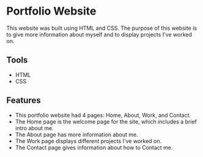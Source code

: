 # Portfolio Website

This website was built using HTML and CSS. The purpose of this website is to give more information about myself and to display projects I've worked on.

## Tools

- HTML
- CSS

## Features

- This portfolio website had 4 pages: Home, About, Work, and Contact.
- The Home page is the welcome page for the site, which includes a brief intro about me.
- The About page has more information about me.
- The Work page displays different projects I've worked on.
- The Contact page gives information about how to Contact me.
